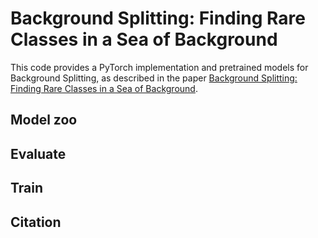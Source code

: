 # Background Splitting: Finding Rare Classes in a Sea of Background

This code provides a PyTorch implementation and pretrained models for Background Splitting, as described in the paper [Background Splitting: Finding Rare Classes in a Sea of Background]().

## Model zoo

## Evaluate

## Train

## Citation
